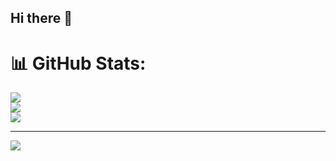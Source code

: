 ## Hi there 👋

# 📊 GitHub Stats:
![](https://github-readme-stats.vercel.app/api?username=aditya-jnu&theme=dark&hide_border=false&include_all_commits=false&count_private=false)<br/>
![](https://github-readme-streak-stats.herokuapp.com/?user=aditya-jnu&theme=dark&hide_border=false)<br/>
![](https://github-readme-stats.vercel.app/api/top-langs/?username=aditya-jnu&theme=dark&hide_border=false&include_all_commits=false&count_private=false&layout=compact)

---
[![](https://visitcount.itsvg.in/api?id=aditya-jnu&icon=0&color=0)](https://visitcount.itsvg.in)

<!-- Proudly created with GPRM ( https://gprm.itsvg.in ) -->
